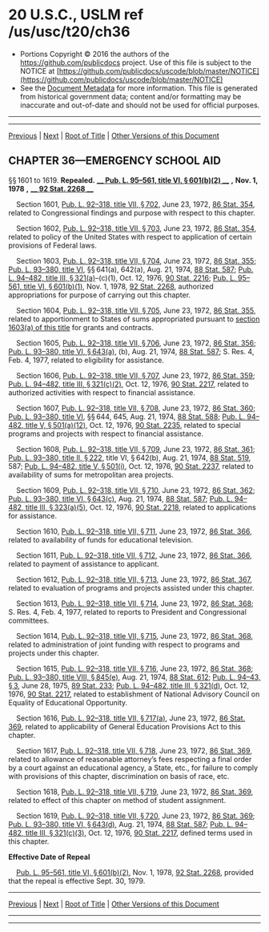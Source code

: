 ---
---

# 20 U.S.C., USLM ref /us/usc/t20/ch36

* Portions Copyright © 2016 the authors of the https://github.com/publicdocs project.
  Use of this file is subject to the NOTICE at [https://github.com/publicdocs/uscode/blob/master/NOTICE](https://github.com/publicdocs/uscode/blob/master/NOTICE)
* See the [Document Metadata](././../../../..//README.md) for more information.
  This file is generated from historical government data; content and/or formatting may be inaccurate and out-of-date and should not be used for official purposes.

----------
----------

[Previous](./../../../..//us/usc/t20/ch35/m__us_usc_t20_ch35.md) | [Next](./../../../..//us/usc/t20/ch37/m__us_usc_t20_ch37.md) | [Root of Title](./../../../../) | [Other Versions of this Document](https://publicdocs.github.io/go/links?ns=uslm&ref=%2Fus%2Fusc%2Ft20%2Fch36)

## CHAPTER 36—EMERGENCY SCHOOL AID

§§ 1601 to 1619. __Repealed.__  __[__  __Pub. L. 95–561, title VI, § 601(b)(2)__  __][/us/pl/95/561/s601/b/2]__  __,__  __Nov. 1, 1978__  __,__  __[__  __92 Stat. 2268__  __][/us/stat/92/2268]__ 

    Section 1601, [Pub. L. 92–318, title VII, § 702][/us/pl/92/318/s702], June 23, 1972, [86 Stat. 354][/us/stat/86/354], related to Congressional findings and purpose with respect to this chapter.

    Section 1602, [Pub. L. 92–318, title VII, § 703][/us/pl/92/318/s703], June 23, 1972, [86 Stat. 354][/us/stat/86/354], related to policy of the United States with respect to application of certain provisions of Federal laws.

    Section 1603, [Pub. L. 92–318, title VII, § 704][/us/pl/92/318/s704], June 23, 1972, [86 Stat. 355][/us/stat/86/355]; [Pub. L. 93–380, title VI][/us/pl/93/380], §§ 641(a), 642(a), Aug. 21, 1974, [88 Stat. 587][/us/stat/88/587]; [Pub. L. 94–482, title III, § 321(a)][/us/pl/94/482/s321/a]–(c)(1), Oct. 12, 1976, [90 Stat. 2216][/us/stat/90/2216]; [Pub. L. 95–561, title VI, § 601(b)(1)][/us/pl/95/561/s601/b/1], Nov. 1, 1978, [92 Stat. 2268][/us/stat/92/2268], authorized appropriations for purpose of carrying out this chapter.

    Section 1604, [Pub. L. 92–318, title VII, § 705][/us/pl/92/318/s705], June 23, 1972, [86 Stat. 355][/us/stat/86/355], related to apportionment to States of sums appropriated pursuant to [section 1603(a) of this title][/us/usc/t20/s1603/a] for grants and contracts.

    Section 1605, [Pub. L. 92–318, title VII, § 706][/us/pl/92/318/s706], June 23, 1972, [86 Stat. 356][/us/stat/86/356]; [Pub. L. 93–380, title VI, § 643(a)][/us/pl/93/380/s643/a], (b), Aug. 21, 1974, [88 Stat. 587][/us/stat/88/587]; S. Res. 4, Feb. 4, 1977, related to eligibility for assistance.

    Section 1606, [Pub. L. 92–318, title VII, § 707][/us/pl/92/318/s707], June 23, 1972, [86 Stat. 359][/us/stat/86/359]; [Pub. L. 94–482, title III, § 321(c)(2)][/us/pl/94/482/s321/c/2], Oct. 12, 1976, [90 Stat. 2217][/us/stat/90/2217], related to authorized activities with respect to financial assistance.

    Section 1607, [Pub. L. 92–318, title VII, § 708][/us/pl/92/318/s708], June 23, 1972, [86 Stat. 360][/us/stat/86/360]; [Pub. L. 93–380, title VI][/us/pl/93/380], §§ 644, 645, Aug. 21, 1974, [88 Stat. 588][/us/stat/88/588]; [Pub. L. 94–482, title V, § 501(a)(12)][/us/pl/94/482/s501/a/12], Oct. 12, 1976, [90 Stat. 2235][/us/stat/90/2235], related to special programs and projects with respect to financial assistance.

    Section 1608, [Pub. L. 92–318, title VII, § 709][/us/pl/92/318/s709], June 23, 1972, [86 Stat. 361][/us/stat/86/361]; [Pub. L. 93–380, title II, § 222][/us/pl/93/380/s222], title VI, § 642(b), Aug. 21, 1974, [88 Stat. 519][/us/stat/88/519], 587; [Pub. L. 94–482, title V, § 501(i)][/us/pl/94/482/s501/i], Oct. 12, 1976, [90 Stat. 2237][/us/stat/90/2237], related to availability of sums for metropolitan area projects.

    Section 1609, [Pub. L. 92–318, title VII, § 710][/us/pl/92/318/s710], June 23, 1972, [86 Stat. 362][/us/stat/86/362]; [Pub. L. 93–380, title VI, § 643(c)][/us/pl/93/380/s643/c], Aug. 21, 1974, [88 Stat. 587][/us/stat/88/587]; [Pub. L. 94–482, title III, § 323(a)(5)][/us/pl/94/482/s323/a/5], Oct. 12, 1976, [90 Stat. 2218][/us/stat/90/2218], related to applications for assistance.

    Section 1610, [Pub. L. 92–318, title VII, § 711][/us/pl/92/318/s711], June 23, 1972, [86 Stat. 366][/us/stat/86/366], related to availability of funds for educational television.

    Section 1611, [Pub. L. 92–318, title VII, § 712][/us/pl/92/318/s712], June 23, 1972, [86 Stat. 366][/us/stat/86/366], related to payment of assistance to applicant.

    Section 1612, [Pub. L. 92–318, title VII, § 713][/us/pl/92/318/s713], June 23, 1972, [86 Stat. 367][/us/stat/86/367], related to evaluation of programs and projects assisted under this chapter.

    Section 1613, [Pub. L. 92–318, title VII, § 714][/us/pl/92/318/s714], June 23, 1972, [86 Stat. 368][/us/stat/86/368]; S. Res. 4, Feb. 4, 1977, related to reports to President and Congressional committees.

    Section 1614, [Pub. L. 92–318, title VII, § 715][/us/pl/92/318/s715], June 23, 1972, [86 Stat. 368][/us/stat/86/368], related to administration of joint funding with respect to programs and projects under this chapter.

    Section 1615, [Pub. L. 92–318, title VII, § 716][/us/pl/92/318/s716], June 23, 1972, [86 Stat. 368][/us/stat/86/368]; [Pub. L. 93–380, title VIII, § 845(e)][/us/pl/93/380/s845/e], Aug. 21, 1974, [88 Stat. 612][/us/stat/88/612]; [Pub. L. 94–43, § 3][/us/pl/94/43/s3], June 28, 1975, [89 Stat. 233][/us/stat/89/233]; [Pub. L. 94–482, title III, § 321(d)][/us/pl/94/482/s321/d], Oct. 12, 1976, [90 Stat. 2217][/us/stat/90/2217], related to establishment of National Advisory Council on Equality of Educational Opportunity.

    Section 1616, [Pub. L. 92–318, title VII, § 717(a)][/us/pl/92/318/s717/a], June 23, 1972, [86 Stat. 369][/us/stat/86/369], related to applicability of General Education Provisions Act to this chapter.

    Section 1617, [Pub. L. 92–318, title VII, § 718][/us/pl/92/318/s718], June 23, 1972, [86 Stat. 369][/us/stat/86/369], related to allowance of reasonable attorney’s fees respecting a final order by a court against an educational agency, a State, etc., for failure to comply with provisions of this chapter, discrimination on basis of race, etc.

    Section 1618, [Pub. L. 92–318, title VII, § 719][/us/pl/92/318/s719], June 23, 1972, [86 Stat. 369][/us/stat/86/369], related to effect of this chapter on method of student assignment.

    Section 1619, [Pub. L. 92–318, title VII, § 720][/us/pl/92/318/s720], June 23, 1972, [86 Stat. 369][/us/stat/86/369]; [Pub. L. 93–380, title VI, § 643(d)][/us/pl/93/380/s643/d], Aug. 21, 1974, [88 Stat. 587][/us/stat/88/587]; [Pub. L. 94–482, title III, § 321(c)(3)][/us/pl/94/482/s321/c/3], Oct. 12, 1976, [90 Stat. 2217][/us/stat/90/2217], defined terms used in this chapter.

 __Effective Date of Repeal__ 

    [Pub. L. 95–561, title VI, § 601(b)(2)][/us/pl/95/561/s601/b/2], Nov. 1, 1978, [92 Stat. 2268][/us/stat/92/2268], provided that the repeal is effective Sept. 30, 1979.

----------

[Previous](./../../../..//us/usc/t20/ch35/m__us_usc_t20_ch35.md) | [Next](./../../../..//us/usc/t20/ch37/m__us_usc_t20_ch37.md) | [Root of Title](./../../../../) | [Other Versions of this Document](https://publicdocs.github.io/go/links?ns=uslm&ref=%2Fus%2Fusc%2Ft20%2Fch36)

----------
----------

[/us/pl/95/561/s601/b/2]: https://publicdocs.github.io/go/links?ns=uslm&ref=%2Fus%2Fpl%2F95%2F561%2Fs601%2Fb%2F2
[/us/stat/92/2268]: https://publicdocs.github.io/go/links?ns=uslm&ref=%2Fus%2Fstat%2F92%2F2268
[/us/pl/92/318/s702]: https://publicdocs.github.io/go/links?ns=uslm&ref=%2Fus%2Fpl%2F92%2F318%2Fs702
[/us/stat/86/354]: https://publicdocs.github.io/go/links?ns=uslm&ref=%2Fus%2Fstat%2F86%2F354
[/us/pl/92/318/s703]: https://publicdocs.github.io/go/links?ns=uslm&ref=%2Fus%2Fpl%2F92%2F318%2Fs703
[/us/stat/86/354]: https://publicdocs.github.io/go/links?ns=uslm&ref=%2Fus%2Fstat%2F86%2F354
[/us/pl/92/318/s704]: https://publicdocs.github.io/go/links?ns=uslm&ref=%2Fus%2Fpl%2F92%2F318%2Fs704
[/us/stat/86/355]: https://publicdocs.github.io/go/links?ns=uslm&ref=%2Fus%2Fstat%2F86%2F355
[/us/pl/93/380]: https://publicdocs.github.io/go/links?ns=uslm&ref=%2Fus%2Fpl%2F93%2F380
[/us/stat/88/587]: https://publicdocs.github.io/go/links?ns=uslm&ref=%2Fus%2Fstat%2F88%2F587
[/us/pl/94/482/s321/a]: https://publicdocs.github.io/go/links?ns=uslm&ref=%2Fus%2Fpl%2F94%2F482%2Fs321%2Fa
[/us/stat/90/2216]: https://publicdocs.github.io/go/links?ns=uslm&ref=%2Fus%2Fstat%2F90%2F2216
[/us/pl/95/561/s601/b/1]: https://publicdocs.github.io/go/links?ns=uslm&ref=%2Fus%2Fpl%2F95%2F561%2Fs601%2Fb%2F1
[/us/stat/92/2268]: https://publicdocs.github.io/go/links?ns=uslm&ref=%2Fus%2Fstat%2F92%2F2268
[/us/pl/92/318/s705]: https://publicdocs.github.io/go/links?ns=uslm&ref=%2Fus%2Fpl%2F92%2F318%2Fs705
[/us/stat/86/355]: https://publicdocs.github.io/go/links?ns=uslm&ref=%2Fus%2Fstat%2F86%2F355
[/us/usc/t20/s1603/a]: https://publicdocs.github.io/go/links?ns=uslm&ref=%2Fus%2Fusc%2Ft20%2Fs1603%2Fa
[/us/pl/92/318/s706]: https://publicdocs.github.io/go/links?ns=uslm&ref=%2Fus%2Fpl%2F92%2F318%2Fs706
[/us/stat/86/356]: https://publicdocs.github.io/go/links?ns=uslm&ref=%2Fus%2Fstat%2F86%2F356
[/us/pl/93/380/s643/a]: https://publicdocs.github.io/go/links?ns=uslm&ref=%2Fus%2Fpl%2F93%2F380%2Fs643%2Fa
[/us/stat/88/587]: https://publicdocs.github.io/go/links?ns=uslm&ref=%2Fus%2Fstat%2F88%2F587
[/us/pl/92/318/s707]: https://publicdocs.github.io/go/links?ns=uslm&ref=%2Fus%2Fpl%2F92%2F318%2Fs707
[/us/stat/86/359]: https://publicdocs.github.io/go/links?ns=uslm&ref=%2Fus%2Fstat%2F86%2F359
[/us/pl/94/482/s321/c/2]: https://publicdocs.github.io/go/links?ns=uslm&ref=%2Fus%2Fpl%2F94%2F482%2Fs321%2Fc%2F2
[/us/stat/90/2217]: https://publicdocs.github.io/go/links?ns=uslm&ref=%2Fus%2Fstat%2F90%2F2217
[/us/pl/92/318/s708]: https://publicdocs.github.io/go/links?ns=uslm&ref=%2Fus%2Fpl%2F92%2F318%2Fs708
[/us/stat/86/360]: https://publicdocs.github.io/go/links?ns=uslm&ref=%2Fus%2Fstat%2F86%2F360
[/us/pl/93/380]: https://publicdocs.github.io/go/links?ns=uslm&ref=%2Fus%2Fpl%2F93%2F380
[/us/stat/88/588]: https://publicdocs.github.io/go/links?ns=uslm&ref=%2Fus%2Fstat%2F88%2F588
[/us/pl/94/482/s501/a/12]: https://publicdocs.github.io/go/links?ns=uslm&ref=%2Fus%2Fpl%2F94%2F482%2Fs501%2Fa%2F12
[/us/stat/90/2235]: https://publicdocs.github.io/go/links?ns=uslm&ref=%2Fus%2Fstat%2F90%2F2235
[/us/pl/92/318/s709]: https://publicdocs.github.io/go/links?ns=uslm&ref=%2Fus%2Fpl%2F92%2F318%2Fs709
[/us/stat/86/361]: https://publicdocs.github.io/go/links?ns=uslm&ref=%2Fus%2Fstat%2F86%2F361
[/us/pl/93/380/s222]: https://publicdocs.github.io/go/links?ns=uslm&ref=%2Fus%2Fpl%2F93%2F380%2Fs222
[/us/stat/88/519]: https://publicdocs.github.io/go/links?ns=uslm&ref=%2Fus%2Fstat%2F88%2F519
[/us/pl/94/482/s501/i]: https://publicdocs.github.io/go/links?ns=uslm&ref=%2Fus%2Fpl%2F94%2F482%2Fs501%2Fi
[/us/stat/90/2237]: https://publicdocs.github.io/go/links?ns=uslm&ref=%2Fus%2Fstat%2F90%2F2237
[/us/pl/92/318/s710]: https://publicdocs.github.io/go/links?ns=uslm&ref=%2Fus%2Fpl%2F92%2F318%2Fs710
[/us/stat/86/362]: https://publicdocs.github.io/go/links?ns=uslm&ref=%2Fus%2Fstat%2F86%2F362
[/us/pl/93/380/s643/c]: https://publicdocs.github.io/go/links?ns=uslm&ref=%2Fus%2Fpl%2F93%2F380%2Fs643%2Fc
[/us/stat/88/587]: https://publicdocs.github.io/go/links?ns=uslm&ref=%2Fus%2Fstat%2F88%2F587
[/us/pl/94/482/s323/a/5]: https://publicdocs.github.io/go/links?ns=uslm&ref=%2Fus%2Fpl%2F94%2F482%2Fs323%2Fa%2F5
[/us/stat/90/2218]: https://publicdocs.github.io/go/links?ns=uslm&ref=%2Fus%2Fstat%2F90%2F2218
[/us/pl/92/318/s711]: https://publicdocs.github.io/go/links?ns=uslm&ref=%2Fus%2Fpl%2F92%2F318%2Fs711
[/us/stat/86/366]: https://publicdocs.github.io/go/links?ns=uslm&ref=%2Fus%2Fstat%2F86%2F366
[/us/pl/92/318/s712]: https://publicdocs.github.io/go/links?ns=uslm&ref=%2Fus%2Fpl%2F92%2F318%2Fs712
[/us/stat/86/366]: https://publicdocs.github.io/go/links?ns=uslm&ref=%2Fus%2Fstat%2F86%2F366
[/us/pl/92/318/s713]: https://publicdocs.github.io/go/links?ns=uslm&ref=%2Fus%2Fpl%2F92%2F318%2Fs713
[/us/stat/86/367]: https://publicdocs.github.io/go/links?ns=uslm&ref=%2Fus%2Fstat%2F86%2F367
[/us/pl/92/318/s714]: https://publicdocs.github.io/go/links?ns=uslm&ref=%2Fus%2Fpl%2F92%2F318%2Fs714
[/us/stat/86/368]: https://publicdocs.github.io/go/links?ns=uslm&ref=%2Fus%2Fstat%2F86%2F368
[/us/pl/92/318/s715]: https://publicdocs.github.io/go/links?ns=uslm&ref=%2Fus%2Fpl%2F92%2F318%2Fs715
[/us/stat/86/368]: https://publicdocs.github.io/go/links?ns=uslm&ref=%2Fus%2Fstat%2F86%2F368
[/us/pl/92/318/s716]: https://publicdocs.github.io/go/links?ns=uslm&ref=%2Fus%2Fpl%2F92%2F318%2Fs716
[/us/stat/86/368]: https://publicdocs.github.io/go/links?ns=uslm&ref=%2Fus%2Fstat%2F86%2F368
[/us/pl/93/380/s845/e]: https://publicdocs.github.io/go/links?ns=uslm&ref=%2Fus%2Fpl%2F93%2F380%2Fs845%2Fe
[/us/stat/88/612]: https://publicdocs.github.io/go/links?ns=uslm&ref=%2Fus%2Fstat%2F88%2F612
[/us/pl/94/43/s3]: https://publicdocs.github.io/go/links?ns=uslm&ref=%2Fus%2Fpl%2F94%2F43%2Fs3
[/us/stat/89/233]: https://publicdocs.github.io/go/links?ns=uslm&ref=%2Fus%2Fstat%2F89%2F233
[/us/pl/94/482/s321/d]: https://publicdocs.github.io/go/links?ns=uslm&ref=%2Fus%2Fpl%2F94%2F482%2Fs321%2Fd
[/us/stat/90/2217]: https://publicdocs.github.io/go/links?ns=uslm&ref=%2Fus%2Fstat%2F90%2F2217
[/us/pl/92/318/s717/a]: https://publicdocs.github.io/go/links?ns=uslm&ref=%2Fus%2Fpl%2F92%2F318%2Fs717%2Fa
[/us/stat/86/369]: https://publicdocs.github.io/go/links?ns=uslm&ref=%2Fus%2Fstat%2F86%2F369
[/us/pl/92/318/s718]: https://publicdocs.github.io/go/links?ns=uslm&ref=%2Fus%2Fpl%2F92%2F318%2Fs718
[/us/stat/86/369]: https://publicdocs.github.io/go/links?ns=uslm&ref=%2Fus%2Fstat%2F86%2F369
[/us/pl/92/318/s719]: https://publicdocs.github.io/go/links?ns=uslm&ref=%2Fus%2Fpl%2F92%2F318%2Fs719
[/us/stat/86/369]: https://publicdocs.github.io/go/links?ns=uslm&ref=%2Fus%2Fstat%2F86%2F369
[/us/pl/92/318/s720]: https://publicdocs.github.io/go/links?ns=uslm&ref=%2Fus%2Fpl%2F92%2F318%2Fs720
[/us/stat/86/369]: https://publicdocs.github.io/go/links?ns=uslm&ref=%2Fus%2Fstat%2F86%2F369
[/us/pl/93/380/s643/d]: https://publicdocs.github.io/go/links?ns=uslm&ref=%2Fus%2Fpl%2F93%2F380%2Fs643%2Fd
[/us/stat/88/587]: https://publicdocs.github.io/go/links?ns=uslm&ref=%2Fus%2Fstat%2F88%2F587
[/us/pl/94/482/s321/c/3]: https://publicdocs.github.io/go/links?ns=uslm&ref=%2Fus%2Fpl%2F94%2F482%2Fs321%2Fc%2F3
[/us/stat/90/2217]: https://publicdocs.github.io/go/links?ns=uslm&ref=%2Fus%2Fstat%2F90%2F2217
[/us/pl/95/561/s601/b/2]: https://publicdocs.github.io/go/links?ns=uslm&ref=%2Fus%2Fpl%2F95%2F561%2Fs601%2Fb%2F2
[/us/stat/92/2268]: https://publicdocs.github.io/go/links?ns=uslm&ref=%2Fus%2Fstat%2F92%2F2268


